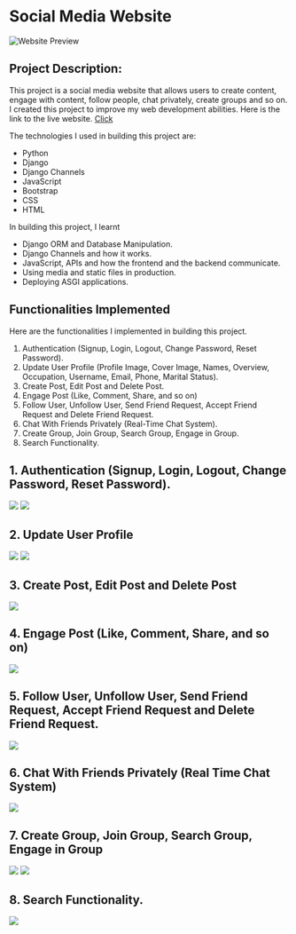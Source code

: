 # Social Media Website

![Website Preview](https://i.ibb.co/TKR8Gqs/socialnet3.png)

## Project Description:
This project is a social media website that allows users to create content, engage with content, follow people, chat privately, create groups and so on.
I created this project to improve my web development abilities. Here is the link to the live website. [Click](https://socialnet-website.onrender.com/)

The technologies I used in building this project are:
- Python
- Django
- Django Channels
- JavaScript
- Bootstrap
- CSS
- HTML

In building this project, I learnt
- Django ORM and Database Manipulation.
- Django Channels and how it works.
- JavaScript, APIs and how the frontend and the backend communicate.
- Using media and static files in production.
- Deploying ASGI applications.

## Functionalities Implemented
Here are the functionalities I implemented in building this project.
1. Authentication (Signup, Login, Logout, Change Password, Reset Password).
2. Update User Profile (Profile Image, Cover Image, Names, Overview, Occupation, Username, Email, Phone, Marital Status).
3. Create Post, Edit Post and Delete Post.
4. Engage Post (Like, Comment, Share, and so on)
5. Follow User, Unfollow User, Send Friend Request, Accept Friend Request and Delete Friend Request.
6. Chat With Friends Privately (Real-Time Chat System).
7. Create Group, Join Group, Search Group, Engage in Group.
8. Search Functionality.

## 1. Authentication (Signup, Login, Logout, Change Password, Reset Password).
![](https://i.ibb.co/YRyGB53/signup1.png)
![](https://i.ibb.co/YBGFM4D/login1.png)

## 2. Update User Profile
![](https://i.ibb.co/ggCqvZq/profile-posts1.png)
![](https://i.ibb.co/D84P1HD/edit-profile1.png)

## 3. Create Post, Edit Post and Delete Post
![](https://i.ibb.co/Xj5Gs1p/create-post1.png)

## 4. Engage Post (Like, Comment, Share, and so on)
![](https://i.ibb.co/MVcc7kw/engage-post1.png)

## 5. Follow User, Unfollow User, Send Friend Request, Accept Friend Request and Delete Friend Request.
![](https://i.ibb.co/vhySxgL/engage-users1.png)

## 6. Chat With Friends Privately (Real Time Chat System)
![](https://i.ibb.co/Lxq3vcv/chat1.png)

## 7. Create Group, Join Group, Search Group, Engage in Group
![](https://i.ibb.co/MC0hsHv/group1.png)
![](https://i.ibb.co/kMNhJHw/group2.png)

## 8. Search Functionality.
![](https://i.ibb.co/qy8fXWT/search1.png)
